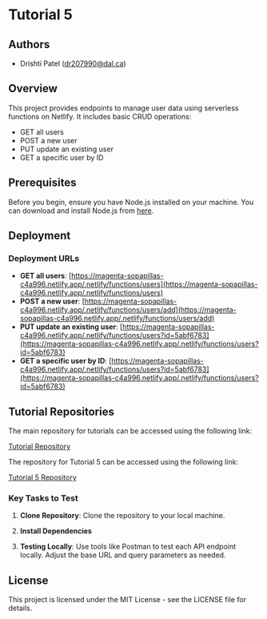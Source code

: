 # Tutorial 5

## Authors

- Drishti Patel (dr207990@dal.ca)

## Overview

This project provides endpoints to manage user data using serverless functions on Netlify. It includes basic CRUD operations:
- GET all users
- POST a new user
- PUT update an existing user
- GET a specific user by ID

## Prerequisites

Before you begin, ensure you have Node.js installed on your machine. You can download and install Node.js from [here](https://nodejs.org/en).

## Deployment

### Deployment URLs

- **GET all users**: [https://magenta-sopapillas-c4a996.netlify.app/.netlify/functions/users](https://magenta-sopapillas-c4a996.netlify.app/.netlify/functions/users)
- **POST a new user**: [https://magenta-sopapillas-c4a996.netlify.app/.netlify/functions/users/add](https://magenta-sopapillas-c4a996.netlify.app/.netlify/functions/users/add)
- **PUT update an existing user**: [https://magenta-sopapillas-c4a996.netlify.app/.netlify/functions/users?id=5abf6783](https://magenta-sopapillas-c4a996.netlify.app/.netlify/functions/users?id=5abf6783)
- **GET a specific user by ID**: [https://magenta-sopapillas-c4a996.netlify.app/.netlify/functions/users?id=5abf6783](https://magenta-sopapillas-c4a996.netlify.app/.netlify/functions/users?id=5abf6783)

## Tutorial Repositories

The main repository for tutorials can be accessed using the following link:

[Tutorial Repository](https://git.cs.dal.ca/drishti/csci-5709-tutorials)

The repository for Tutorial 5 can be accessed using the following link:

[Tutorial 5 Repository](https://git.cs.dal.ca/drishti/csci-5709-tutorials/-/tree/main/Tutorial5)

### Key Tasks to Test

1. **Clone Repository**: Clone the repository to your local machine.
   
2. **Install Dependencies**

3. **Testing Locally**: Use tools like Postman to test each API endpoint locally. Adjust the base URL and query parameters as needed.



## License

This project is licensed under the MIT License - see the LICENSE file for details.

